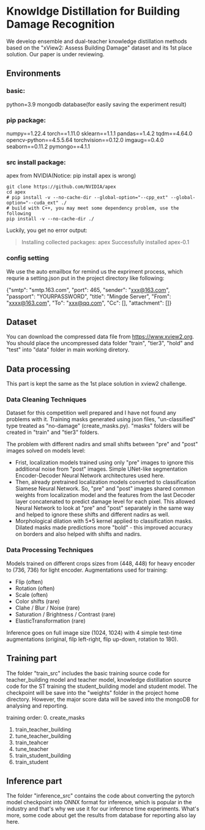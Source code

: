 # Knowldge Distillation for Building Damage Recognition 

We develop ensemble and dual-teacher knowledge distillation methods based on the "xView2: Assess Building Damage" dataset and its 1st place solution. Our paper is under reviewing.

## Environments

### basic: 
python=3.9
mongodb database(for easily saving the experiment result)

### pip package:
numpy==1.22.4
torch==1.11.0
sklearn==1.1.1
pandas==1.4.2
tqdm==4.64.0
opencv-python==4.5.5.64
torchvision==0.12.0
imgaug==0.4.0
seaborn==0.11.2
pymongo==4.1.1

### src install package:
apex from NVIDIA(Notice: pip install apex is wrong)
```
git clone https://github.com/NVIDIA/apex
cd apex
# pip install -v --no-cache-dir --global-option="--cpp_ext" --global-option="--cuda_ext" ./
# build with C++, you may meet some dependency problem, use the following
pip install -v --no-cache-dir ./
```
Luckily, you get no error output:
> Installing collected packages: apex
> Successfully installed apex-0.1

### config setting

We use the auto emailbox for remind us the expriment process, which requrie a setting.json put in the project directory like following:

{"smtp": "smtp.163.com", "port": 465, "sender": "xxx@163.com", "passport": "YOURPASSWORD", "title": "Mingde Server", "From": "xxxx@163.com", "To": "xxx@qq.com", "Cc": [], "attachment": []}


## Dataset

You can download the compressed data file from https://www.xview2.org. You should place the uncompressed data folder "train", "tier3", "hold" and "test" into "data" folder in main working diretory.

## Data processing

This part is kept the same as the 1st place solution in xview2 challenge.

### Data Cleaning Techniques

Dataset for this competition well prepared and I have not found any problems with it.
Training masks generated using json files, "un-classified" type treated as "no-damage" (create_masks.py). "masks" folders will be created in "train" and "tier3" folders.

The problem with different nadirs and small shifts between "pre" and "post" images solved on models level:
 - Frist, localization models trained using only "pre" images to ignore this additional noise from "post" images. Simple UNet-like segmentation Encoder-Decoder Neural Network architectures used here.
 - Then, already pretrained localization models converted to classification Siamese Neural Network. So, "pre" and "post" images shared common weights from localization model and the features from the last Decoder layer concatenated to predict damage level for each pixel. This allowed Neural Network to look at "pre" and "post" separately in the same way and helped to ignore these shifts and different nadirs as well.
 - Morphological dilation with 5*5 kernel applied to classification masks. Dilated masks made predictions more "bold" - this improved accuracy on borders and also helped with shifts and nadirs.


### Data Processing Techniques

Models trained on different crops sizes from (448, 448) for heavy encoder to (736, 736) for light encoder.
Augmentations used for training:
 - Flip (often)
 - Rotation (often)
 - Scale (often)
 - Color shifts (rare)
 - Clahe / Blur / Noise (rare)
 - Saturation / Brightness / Contrast (rare)
 - ElasticTransformation (rare)

Inference goes on full image size (1024, 1024) with 4 simple test-time augmentations (original, filp left-right, flip up-down, rotation to 180).

## Training part

The folder "train_src" includes the basic training source code for teacher_building model and teacher model, knowledge distillation source code for the ST training the student_building model and student model. The checkpoint will be save into the "weights" folder in the project home directory. However, the major score data will be saved into the mongoDB for analysing and reporting.

training order:
0. create_masks
1. train_teacher_building
2. tune_teacher_building
3. train_teahcer
4. tune_teacher
5. train_student_building
6. train_student

## Inference part

The folder "inference_src" contains the code about converting the pytorch model checkpoint into ONNX format for inference, which is popular in the industry and that's why we use it for our inference time experiments. What's more, some code about get the results from database for reporting also lay here.


